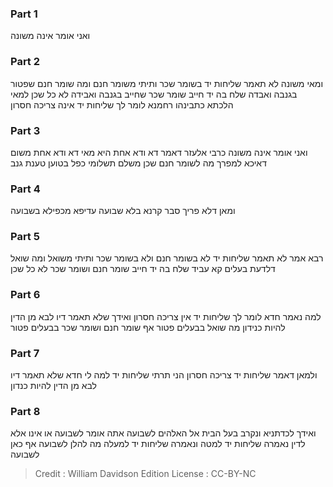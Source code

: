 
### Part 1
ואני אומר אינה משונה

### Part 2
ומאי משונה לא תאמר שליחות יד בשומר שכר ותיתי משומר חנם ומה שומר חנם שפטור בגנבה ואבדה שלח בה יד חייב שומר שכר שחייב בגנבה ואבידה לא כל שכן למאי הלכתא כתבינהו רחמנא לומר לך שליחות יד אינה צריכה חסרון

### Part 3
ואני אומר אינה משונה כרבי אלעזר דאמר דא ודא אחת היא מאי דא ודא אחת משום דאיכא למפרך מה לשומר חנם שכן משלם תשלומי כפל בטוען טענת גנב

### Part 4
ומאן דלא פריך סבר קרנא בלא שבועה עדיפא מכפילא בשבועה

### Part 5
רבא אמר לא תאמר שליחות יד לא בשומר חנם ולא בשומר שכר ותיתי משואל ומה שואל דלדעת בעלים קא עביד שלח בה יד חייב שומר חנם ושומר שכר לא כל שכן

### Part 6
למה נאמר חדא לומר לך שליחות יד אין צריכה חסרון ואידך שלא תאמר דיו לבא מן הדין להיות כנידון מה שואל בבעלים פטור אף שומר חנם ושומר שכר בבעלים פטור

### Part 7
ולמאן דאמר שליחות יד צריכה חסרון הני תרתי שליחות יד למה לי חדא שלא תאמר דיו לבא מן הדין להיות כנדון

### Part 8
ואידך לכדתניא ונקרב בעל הבית אל האלהים לשבועה אתה אומר לשבועה או אינו אלא לדין נאמרה שליחות יד למטה ונאמרה שליחות יד למעלה מה להלן לשבועה אף כאן לשבועה

>Credit : William Davidson Edition
>License : CC-BY-NC